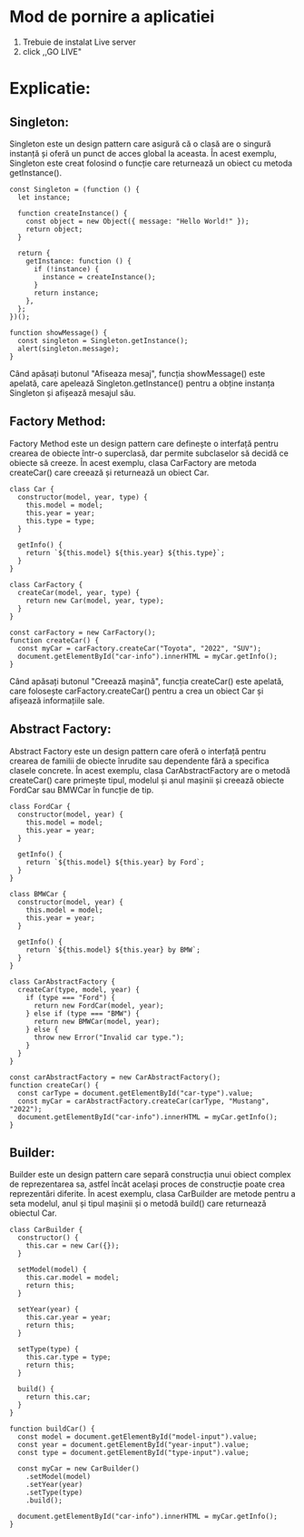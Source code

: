 # Mod de pornire a aplicatiei
1. Trebuie de instalat Live server
2. click ,,GO LIVE"

# Explicatie:
## Singleton:
Singleton este un design pattern care asigură că o clasă are o singură instanță și oferă un punct de acces global la aceasta. În acest exemplu, Singleton este creat folosind o funcție care returnează un obiect cu metoda getInstance().
```
const Singleton = (function () {
  let instance;

  function createInstance() {
    const object = new Object({ message: "Hello World!" });
    return object;
  }

  return {
    getInstance: function () {
      if (!instance) {
        instance = createInstance();
      }
      return instance;
    },
  };
})();

function showMessage() {
  const singleton = Singleton.getInstance();
  alert(singleton.message);
}
```
Când apăsați butonul "Afiseaza mesaj", funcția showMessage() este apelată, care apelează Singleton.getInstance() pentru a obține instanța Singleton și afișează mesajul său.

## Factory Method:
Factory Method este un design pattern care definește o interfață pentru crearea de obiecte într-o superclasă, dar permite subclaselor să decidă ce obiecte să creeze. În acest exemplu, clasa CarFactory are metoda createCar() care creează și returnează un obiect Car.
```
class Car {
  constructor(model, year, type) {
    this.model = model;
    this.year = year;
    this.type = type;
  }

  getInfo() {
    return `${this.model} ${this.year} ${this.type}`;
  }
}

class CarFactory {
  createCar(model, year, type) {
    return new Car(model, year, type);
  }
}

const carFactory = new CarFactory();
function createCar() {
  const myCar = carFactory.createCar("Toyota", "2022", "SUV");
  document.getElementById("car-info").innerHTML = myCar.getInfo();
}
```
Când apăsați butonul "Creează mașină", funcția createCar() este apelată, care folosește carFactory.createCar() pentru a crea un obiect Car și afișează informațiile sale.

## Abstract Factory:
Abstract Factory este un design pattern care oferă o interfață pentru crearea de familii de obiecte înrudite sau dependente fără a specifica clasele concrete. În acest exemplu, clasa CarAbstractFactory are o metodă createCar() care primește tipul, modelul și anul mașinii și creează obiecte FordCar sau BMWCar în funcție de tip.
```
class FordCar {
  constructor(model, year) {
    this.model = model;
    this.year = year;
  }

  getInfo() {
    return `${this.model} ${this.year} by Ford`;
  }
}

class BMWCar {
  constructor(model, year) {
    this.model = model;
    this.year = year;
  }

  getInfo() {
    return `${this.model} ${this.year} by BMW`;
  }
}

class CarAbstractFactory {
  createCar(type, model, year) {
    if (type === "Ford") {
      return new FordCar(model, year);
    } else if (type === "BMW") {
      return new BMWCar(model, year);
    } else {
      throw new Error("Invalid car type.");
    }
  }
}

const carAbstractFactory = new CarAbstractFactory();
function createCar() {
  const carType = document.getElementById("car-type").value;
  const myCar = carAbstractFactory.createCar(carType, "Mustang", "2022");
  document.getElementById("car-info").innerHTML = myCar.getInfo();
}
```
## Builder:
Builder este un design pattern care separă construcția unui obiect complex de reprezentarea sa, astfel încât același proces de construcție poate crea reprezentări diferite. În acest exemplu, clasa CarBuilder are metode pentru a seta modelul, anul și tipul mașinii și o metodă build() care returnează obiectul Car.
```
class CarBuilder {
  constructor() {
    this.car = new Car({});
  }

  setModel(model) {
    this.car.model = model;
    return this;
  }

  setYear(year) {
    this.car.year = year;
    return this;
  }

  setType(type) {
    this.car.type = type;
    return this;
  }

  build() {
    return this.car;
  }
}

function buildCar() {
  const model = document.getElementById("model-input").value;
  const year = document.getElementById("year-input").value;
  const type = document.getElementById("type-input").value;

  const myCar = new CarBuilder()
    .setModel(model)
    .setYear(year)
    .setType(type)
    .build();

  document.getElementById("car-info").innerHTML = myCar.getInfo();
}
```